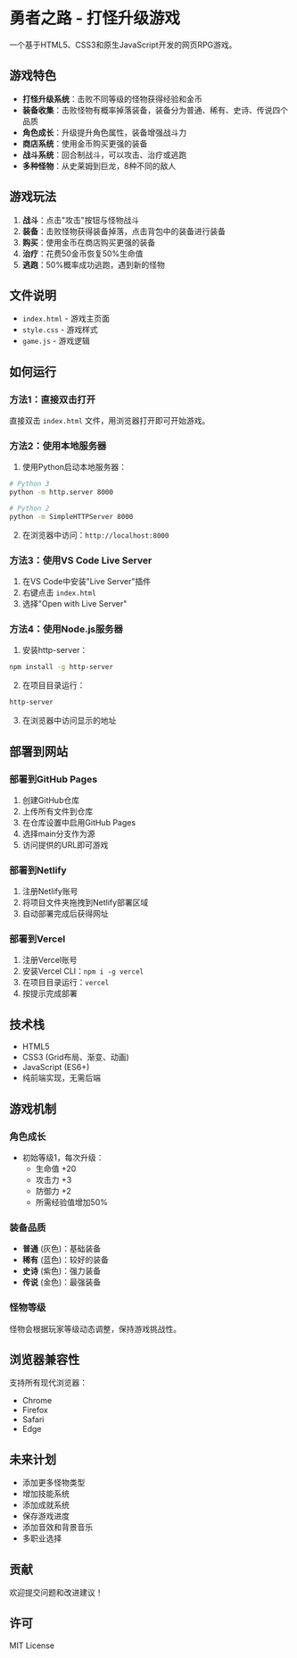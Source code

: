 # 勇者之路 - 打怪升级游戏

一个基于HTML5、CSS3和原生JavaScript开发的网页RPG游戏。

## 游戏特色

- **打怪升级系统**：击败不同等级的怪物获得经验和金币
- **装备收集**：击败怪物有概率掉落装备，装备分为普通、稀有、史诗、传说四个品质
- **角色成长**：升级提升角色属性，装备增强战斗力
- **商店系统**：使用金币购买更强的装备
- **战斗系统**：回合制战斗，可以攻击、治疗或逃跑
- **多种怪物**：从史莱姆到巨龙，8种不同的敌人

## 游戏玩法

1. **战斗**：点击"攻击"按钮与怪物战斗
2. **装备**：击败怪物获得装备掉落，点击背包中的装备进行装备
3. **购买**：使用金币在商店购买更强的装备
4. **治疗**：花费50金币恢复50%生命值
5. **逃跑**：50%概率成功逃跑，遇到新的怪物

## 文件说明

- `index.html` - 游戏主页面
- `style.css` - 游戏样式
- `game.js` - 游戏逻辑

## 如何运行

### 方法1：直接双击打开

直接双击 `index.html` 文件，用浏览器打开即可开始游戏。

### 方法2：使用本地服务器

1. 使用Python启动本地服务器：

```bash
# Python 3
python -m http.server 8000

# Python 2
python -m SimpleHTTPServer 8000
```

2. 在浏览器中访问：`http://localhost:8000`

### 方法3：使用VS Code Live Server

1. 在VS Code中安装"Live Server"插件
2. 右键点击 `index.html`
3. 选择"Open with Live Server"

### 方法4：使用Node.js服务器

1. 安装http-server：

```bash
npm install -g http-server
```

2. 在项目目录运行：

```bash
http-server
```

3. 在浏览器中访问显示的地址

## 部署到网站

### 部署到GitHub Pages

1. 创建GitHub仓库
2. 上传所有文件到仓库
3. 在仓库设置中启用GitHub Pages
4. 选择main分支作为源
5. 访问提供的URL即可游戏

### 部署到Netlify

1. 注册Netlify账号
2. 将项目文件夹拖拽到Netlify部署区域
3. 自动部署完成后获得网址

### 部署到Vercel

1. 注册Vercel账号
2. 安装Vercel CLI：`npm i -g vercel`
3. 在项目目录运行：`vercel`
4. 按提示完成部署

## 技术栈

- HTML5
- CSS3 (Grid布局、渐变、动画)
- JavaScript (ES6+)
- 纯前端实现，无需后端

## 游戏机制

### 角色成长

- 初始等级1，每次升级：
  - 生命值 +20
  - 攻击力 +3
  - 防御力 +2
  - 所需经验值增加50%

### 装备品质

- **普通** (灰色)：基础装备
- **稀有** (蓝色)：较好的装备
- **史诗** (紫色)：强力装备
- **传说** (金色)：最强装备

### 怪物等级

怪物会根据玩家等级动态调整，保持游戏挑战性。

## 浏览器兼容性

支持所有现代浏览器：
- Chrome
- Firefox
- Safari
- Edge

## 未来计划

- 添加更多怪物类型
- 增加技能系统
- 添加成就系统
- 保存游戏进度
- 添加音效和背景音乐
- 多职业选择

## 贡献

欢迎提交问题和改进建议！

## 许可

MIT License
